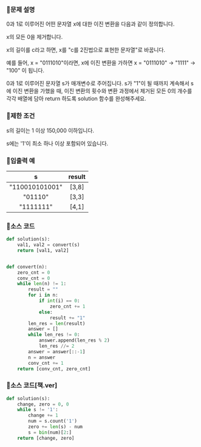 
### 📌문제 설명

0과 1로 이루어진 어떤 문자열 x에 대한 이진 변환을 다음과 같이 정의합니다.

x의 모든 0을 제거합니다.

x의 길이를 c라고 하면, x를 "c를 2진법으로 표현한 문자열"로 바꿉니다.

예를 들어, x = "0111010"이라면, x에 이진 변환을 가하면 x = "0111010" -> "1111" -> "100" 이 됩니다.

0과 1로 이루어진 문자열 s가 매개변수로 주어집니다. s가 "1"이 될 때까지 계속해서 s에 이진 변환을 가했을 때, 이진 변환의 횟수와 변환 과정에서 제거된 모든 0의 개수를 각각 배열에 담아 return 하도록 solution 함수를 완성해주세요.

### 📌제한 조건

s의 길이는 1 이상 150,000 이하입니다.

s에는 '1'이 최소 하나 이상 포함되어 있습니다.

### 📌입출력 예

|s|result|
|:-----:|:-----:|
|"110010101001"|[3,8]|
|"01110"|[3,3]|
|"1111111"|[4,1]|

### 📌소스 코드

```python
def solution(s):
    val1, val2 = convert(s)
    return [val1, val2]


def convert(n):
    zero_cnt = 0
    conv_cnt = 0
    while len(n) != 1:
        result = ""
        for i in n:
            if int(i) == 0:
                zero_cnt += 1
            else:
                result += "1"
        len_res = len(result)
        answer = []
        while len_res != 0:
            answer.append(len_res % 2)
            len_res //= 2
        answer = answer[::-1]
        n = answer
        conv_cnt += 1
    return [conv_cnt, zero_cnt]
```

### 📌소스 코드[책.ver]

```python
def solution(s):
    change, zero = 0, 0
    while s != '1':
        change += 1
        num = s.count('1')
        zero += len(s) - num
        s = bin(num)[2:]
    return [change, zero]
```
